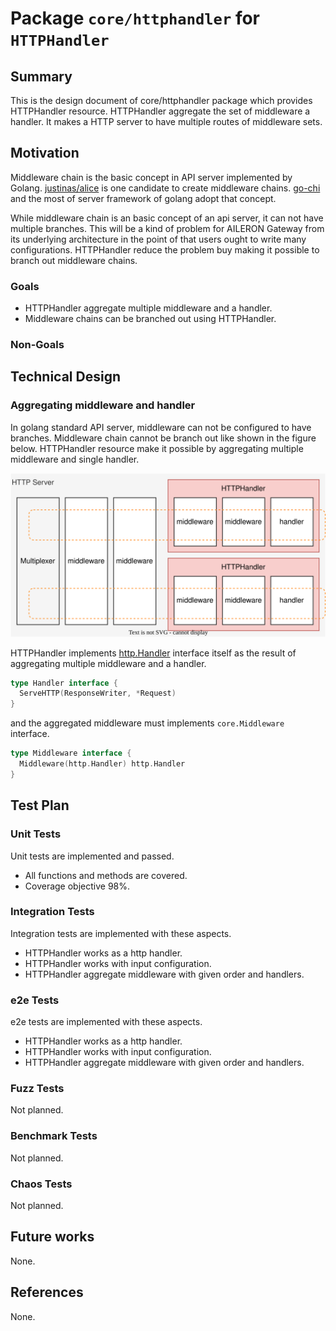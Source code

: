 # Package `core/httphandler` for `HTTPHandler`

## Summary

This is the design document of core/httphandler package which provides HTTPHandler resource.
HTTPHandler aggregate the set of middleware a handler.
It makes a HTTP server to have multiple routes of middleware sets.

## Motivation

Middleware chain is the basic concept in API server implemented by Golang.
[justinas/alice](https://pkg.go.dev/github.com/justinas/alice) is one candidate to create middleware chains.
[go-chi](https://go-chi.io/#/) and the most of server framework of golang adopt that concept.

While middleware chain is an basic concept of an api server, it can not have multiple branches.
This will be a kind of problem for AILERON Gateway from its underlying architecture in the point of that users ought to write many configurations.
HTTPHandler reduce the problem buy making it possible to branch out middleware chains.

### Goals

- HTTPHandler aggregate multiple middleware and a handler.
- Middleware chains can be branched out using HTTPHandler.

### Non-Goals

## Technical Design

### Aggregating middleware and handler

In golang standard API server, middleware can not be configured to have branches.
Middleware chain cannot be branch out like shown in the figure below.
HTTPHandler resource make it possible by aggregating multiple middleware and single handler.

![http-handler.svg](./img/http-handler.svg)

HTTPHandler implements [http.Handler](https://pkg.go.dev/net/http#Handler) interface itself
as the result of aggregating multiple middleware and a handler.

```go
type Handler interface {
  ServeHTTP(ResponseWriter, *Request)
}
```

and the aggregated middleware must implements `core.Middleware` interface.

```go
type Middleware interface {
  Middleware(http.Handler) http.Handler
}
```

## Test Plan

### Unit Tests

Unit tests are implemented and passed.

- All functions and methods are covered.
- Coverage objective 98%.

### Integration Tests

Integration tests are implemented with these aspects.

- HTTPHandler works as a http handler.
- HTTPHandler works with input configuration.
- HTTPHandler aggregate middleware with given order and handlers.

### e2e Tests

e2e tests are implemented with these aspects.

- HTTPHandler works as a http handler.
- HTTPHandler works with input configuration.
- HTTPHandler aggregate middleware with given order and handlers.

### Fuzz Tests

Not planned.

### Benchmark Tests

Not planned.

### Chaos Tests

Not planned.

## Future works

None.

## References

None.
